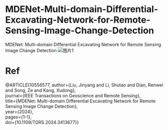 # MDENet-Multi-domain-Differential-Excavating-Network-for-Remote-Sensing-Image-Change-Detection
MDENet: Multi-domain Differential Excavating Network for Remote Sensing Image Change Detection
![图片1](https://github.com/1318133/MDENet-Multi-domain-Differential-Excavating-Network-for-Remote-Sensing-Image-Change-Detection/assets/144504927/98872c2e-a820-4431-82e9-06d21f52f022)




# Ref
@ARTICLE{10556577,
  author={Liu, Jinyang and Li, Shutao and Dian, Renwei and Song, Ze and Kang, Xudong},  
  journal={IEEE Transactions on Geoscience and Remote Sensing},  
  title={MDENet: Multi-domain Differential Excavating Network for Remote Sensing Image Change Detection},  
  year={2024},   
  pages={1-1},  
  doi={10.1109/TGRS.2024.3413677}}
